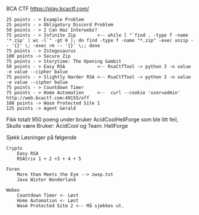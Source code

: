 BCA CTF https://play.bcactf.com/

	25 points - > Example Problem 
	25 points - > Obligatory Discord Problem
	50 points - > I Can Haz Interwebz?
	75 points - > Infinite Zip        <-- while [ "`find . -type f -name '*.zip' | wc -l`" -gt 0 ]; do find -type f -name "*.zip" -exec unzip -- '{}' \; -exec rm -- '{}' \;; done
	75 points - > Zstegosaurus
	100 points -> Secure Zip
	75 points - > Storytime: The Opening Gambit
	50 points - > Easy RSA            <-- RsaCtfTool -> python 3 -n value -e value --cipher balue
	75 points - > Slightly Harder RSA <-- RsaCtfTool -> python 3 -n value -e value --cipher balue
	75 points - > Countdown Timer
	75 points - > Home Automation     <--  curl --cookie 'user=admin' http://web.bcactf.com:49155/off
	100 points -> Wasm Protected Site 1
	125 points -> Agent Gerald
  
 Fikk totalt 950 poeng under bruker AcidCoolHellForge som ble litt feil, Skulle være Bruker: AcidCool og Team: HellForge 
 
 Sjekk Løsninger på følgende
 
	Crypto
		Easy RSA
		RSAtrix 1 + 2 +3 + 4 + 5

	Foren 
		More than Meets the Eye --> zwsp.txt
		Java Winter Wonderland
		
	Webex
		Countdown Timer <- Løst
		Home Automation <- Løst	
		Wasm Protected Site 2 <-- Må sjekkes ut.
